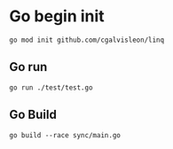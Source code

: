 # Go begin init

```
go mod init github.com/cgalvisleon/linq
```

## Go run

```
go run ./test/test.go
```

## Go Build

```
go build --race sync/main.go
```
